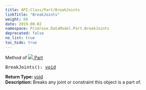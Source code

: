 ```yaml
---
title: API:Class/Part/BreakJoints
linkTitle: "BreakJoints"
weight: 66
date: 2019-08-02
namespace: Primrose.DataModel.Part.BreakJoints
deprecated: false
no_list: true
toc_hide: true
---
```

Method of <a href="/docs/api-reference/Class/Part"><img src="/icons/silk/brick.png"/>&nbsp;Part</a>
<pre class="method-declaration">
BreakJoints(): <a class="type" href="/docs/api-reference/System/void">void</a></pre>
<b>Return Type: </b>
<a class="type" href="/docs/api-reference/System/void">void</a>
<br/>
<b>Description: </b>
Breaks any joint or constraint this object is a part of.

